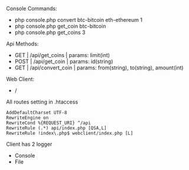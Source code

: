 Console Commands:
 - php console.php convert btc-bitcoin eth-ethereum 1
 - php console.php get_coin btc-bitcoin
 - php console.php get_coins 3

Api Methods:
 - GET  | /api/get_coins | params: limit(int)
 - POST | /api/get_coin | params: id(string)
 - GET  | /api/convert_coin | params: from(string), to(string), amount(int)

Web Client:
 - /

All routes setting in .htaccess

    AddDefaultCharset UTF-8
    RewriteEngine on
    RewriteCond %{REQUEST_URI} ^/api
    RewriteRule (.*) api/index.php [QSA,L]
    RewriteRule !index\.php$ webclient/index.php [L]

Client has 2 logger
 - Console
 - File
